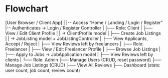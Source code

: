 # Flowchart
[User Browser / Client App]
    |
    |-- Access “Home / Landing / Login / Register”
    |-- Authenticates → Login / Register Controller
    |
    ├── Role: Client
    |      ├── View / Edit Client Profile
    |      |       → ClientProfile model
    |      ├── Create Job Listings
    |      |       → JobListing model + JobListingController
    |      ├── View Applicants, Accept / Reject
    |      ├── View Reviews left by freelancers
    |
    ├── Role: Freelancer
    |      ├── View / Edit Freelancer Profile
    |      ├── Browse Job Listings
    |      ├── Apply to Jobs → JobApplication model
    |      ├── View Reviews left by clients
    |
    └── Role: Admin
           ├── Manage Users (CRUD, reset password)
           ├── Manage Job Listings (CRUD)
           ├── View All Reviews
           ├── Dashboard (stats: user count, job count, review count)

